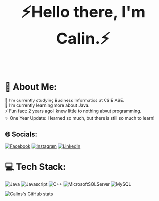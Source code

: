 <h1 align="center"  style="font-size:50px">⚡Hello there, I'm Calin.⚡</h1>

<br>


# 💫 About Me:
🔭 I’m currently studying Business Informatics at CSIE ASE.<br>🌱 I’m currently learning more about Java.<br>⚡ Fun fact: 2 years ago I knew little to nothing about programming.<br>✨ One Year Update: I learned so much, but there is still so much to learn!


## 🌐 Socials:
[![Facebook](https://img.shields.io/badge/Facebook-%231877F2.svg?logo=Facebook&logoColor=white)](https://facebook.com/chelcea.calin) [![Instagram](https://img.shields.io/badge/Instagram-%23E4405F.svg?logo=Instagram&logoColor=white)](https://instagram.com/chelceacalin/)
[![LinkedIn](https://img.shields.io/badge/LinkedIn-%230077B5.svg?logo=linkedin&logoColor=white)]([https://linkedin.com/in/https://www.linkedin.com/in/chelceacalin/](https://www.linkedin.com/in/chelceacalin/)) 

# 💻 Tech Stack:
![Java](https://img.shields.io/badge/java-%23ED8B00.svg?style=for-the-badge&logo=java&logoColor=white) 
![Javascript](https://img.shields.io/badge/JavaScript-F7DF1E?style=for-the-badge&logo=javascript&logoColor=black)
![C++](https://img.shields.io/badge/c++-%2300599C.svg?style=for-the-badge&logo=c%2B%2B&logoColor=white)
![MicrosoftSQLServer](https://img.shields.io/badge/Microsoft%20SQL%20Sever-CC2927?style=for-the-badge&logo=microsoft%20sql%20server&logoColor=white) 
![MySQL](https://img.shields.io/badge/mysql-%2300f.svg?style=for-the-badge&logo=mysql&logoColor=white)


![Calins's GitHub stats](https://github-readme-stats.vercel.app/api?username=chelceacalin&show_icons=true&theme=radical)




